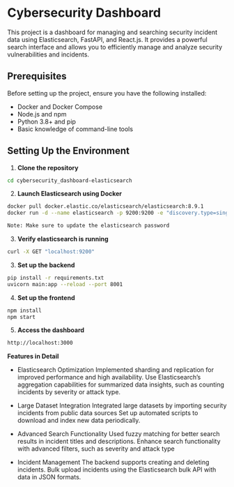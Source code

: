 # Cybersecurity Dashboard

This project is a dashboard for managing and searching security incident data using Elasticsearch, FastAPI, and React.js. It provides a powerful search interface and allows you to efficiently manage and analyze security vulnerabilities and incidents.


## Prerequisites

Before setting up the project, ensure you have the following installed:

- Docker and Docker Compose
- Node.js and npm
- Python 3.8+ and pip
- Basic knowledge of command-line tools

## Setting Up the Environment

1. **Clone the repository**
  ```bash
  cd cybersecurity_dashboard-elasticsearch
  ```

2. **Launch Elasticsearch using Docker**
  ```bash
  docker pull docker.elastic.co/elasticsearch/elasticsearch:8.9.1
  docker run -d --name elasticsearch -p 9200:9200 -e "discovery.type=single-node" elasticsearch:8.9.1

  Note: Make sure to update the elasticsearch password
  ```

3. **Verify elasticsearch is running**
  ```bash
  curl -X GET "localhost:9200"
  ```

3. **Set up the backend**
  ```bash
  pip install -r requirements.txt
  uvicorn main:app --reload --port 8001
  ```
        
4. **Set up the frontend**
  ```bash
  npm install
  npm start
  ```

5. **Access the dashboard**
  ```bash
  http://localhost:3000
  ```


**Features in Detail**

- Elasticsearch Optimization
Implemented sharding and replication for improved performance and high availability.
Use Elasticsearch’s aggregation capabilities for summarized data insights, such as counting incidents by severity or attack type.

- Large Dataset Integration
Integrated large datasets by importing security incidents from public data sources
Set up automated scripts to download and index new data periodically.

- Advanced Search Functionality
Used fuzzy matching for better search results in incident titles and descriptions.
Enhance search functionality with advanced filters, such as severity and attack type

- Incident Management
The backend supports creating and deleting incidents.
Bulk upload incidents using the Elasticsearch bulk API with data in JSON formats.
